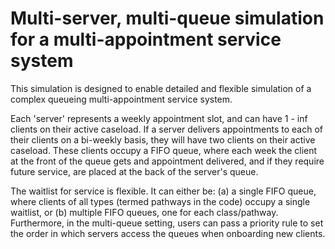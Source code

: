 # Multi-server, multi-queue simulation for a multi-appointment service system

This simulation is designed to enable detailed and flexible simulation of a complex queueing multi-appointment service system.

Each 'server' represents a weekly appointment slot, and can have 1 - $\inf$ clients on their active caseload. If a server delivers appointments to each of their clients on a bi-weekly basis, they will have two clients on their active caseload.
These clients occupy a FIFO queue, where each week the client at the front of the queue gets and appointment delivered, and if they require future service, are placed at the back of the server's queue.

The waitlist for service is flexible. It can either be: (a) a single FIFO queue, where clients of all types (termed pathways in the code) occupy a single waitlist, or (b) multiple FIFO queues, one for each class/pathway.
Furthermore, in the multi-queue setting, users can pass a priority rule to set the order in which servers access the queues when onboarding new clients.
